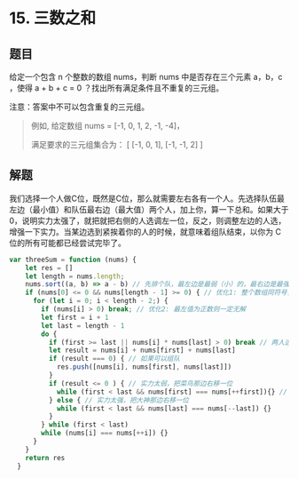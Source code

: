 # 15. 三数之和

## 题目

给定一个包含 n 个整数的数组 nums，判断 nums 中是否存在三个元素 a，b，c ，使得 a + b + c = 0 ？找出所有满足条件且不重复的三元组。

注意：答案中不可以包含重复的三元组。

> 例如, 给定数组 nums = \[-1, 0, 1, 2, -1, -4]，
>
> 满足要求的三元组集合为： \[ \[-1, 0, 1], \[-1, -1, 2] ]

## 解题

我们选择一个人做C位，既然是C位，那么就需要左右各有一个人。先选择队伍最左边（最小值）和队伍最右边（最大值）两个人，加上你，算一下总和。如果大于 0，说明实力太强了，就把就把右侧的人选调左一位，反之，则调整左边的人选，增强一下实力。当某边选到紧挨着你的人的时候，就意味着组队结束，以你为 C位的所有可能都已经尝试完毕了。

```javascript
var threeSum = function (nums) {
    let res = []
    let length = nums.length;
    nums.sort((a, b) => a - b) // 先排个队，最左边是最弱（小）的，最右边是最强(大)的
    if (nums[0] <= 0 && nums[length - 1] >= 0) { // 优化1: 整个数组同符号，则无解
      for (let i = 0; i < length - 2;) {
        if (nums[i] > 0) break; // 优化2: 最左值为正数则一定无解
        let first = i + 1
        let last = length - 1
        do {
          if (first >= last || nums[i] * nums[last] > 0) break // 两人选相遇，或者三人同符号，则退出
          let result = nums[i] + nums[first] + nums[last]
          if (result === 0) { // 如果可以组队
            res.push([nums[i], nums[first], nums[last]])
          }
          if (result <= 0 ) { // 实力太弱，把菜鸟那边右移一位
            while (first < last && nums[first] === nums[++first]){} // 如果相等就跳过
          } else { // 实力太强，把大神那边右移一位
            while (first < last && nums[last] === nums[--last]) {}
          }
        } while (first < last)
        while (nums[i] === nums[++i]) {}
      }
    }
    return res
  }
```

